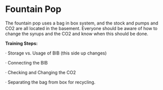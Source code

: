 # Fountain Pop

The fountain pop uses a bag in box system, and the stock and pumps and CO2 are all located in the basement. Everyone should be aware of how to change the syrups and the CO2 and know when this should be done.

**Training Steps:**

·         Storage vs. Usage of BIB \(this side up changes\)

·         Connecting the BIB

·         Checking and Changing the CO2

·         Separating the bag from box for recycling.

